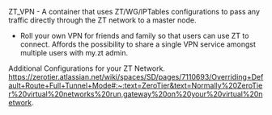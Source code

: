ZT_VPN - A container that uses ZT/WG/IPTables configurations to pass any traffic directly through the ZT network to a master node.

  * Roll your own VPN for friends and family so that users can use ZT to connect. Affords the possibility to share a single VPN service amongst multiple users with my.zt admin.


Additional Configurations for your ZT Network.
https://zerotier.atlassian.net/wiki/spaces/SD/pages/7110693/Overriding+Default+Route+Full+Tunnel+Mode#:~:text=ZeroTier&text=Normally%20ZeroTier%20virtual%20networks%20run,gateway%20on%20your%20virtual%20network.
